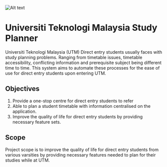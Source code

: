 
![Alt text](https://github.com/Loximity-oss/UTM-Study-Planner/tree/main/src/assets/banner.png?raw=true "Banner")

# Universiti Teknologi Malaysia Study Planner
Universiti Teknologi Malaysia (UTM) Direct entry students usually faces with study planning problems. Ranging from timetable issues, timetable accessibility, conflicting information and prerequisite subject being different time to time. This system aims to automate these 
processes for the ease of use for direct entry students upon entering UTM.

## Objectives 

1.	Provide a one-stop centre for direct entry students to refer
2.	Able to plan a student timetable with information centralised on the application.
3.	Improve the quality of life for direct entry students by providing necessary feature sets.

## Scope
Project scope is to improve the quality of life for direct entry students from various varsities by providing necessary features needed to plan for their studies while at UTM.
